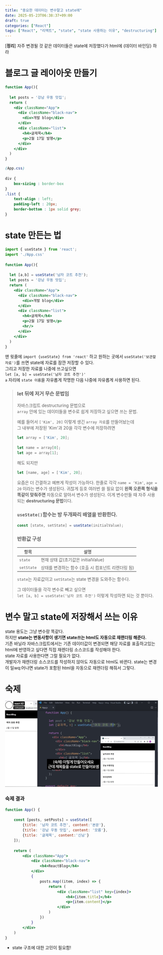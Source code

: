 ```yaml
---
title: "중요한 데이터는 변수말고 state에"
date: 2025-05-23T06:38:37+09:00
draft: true
categories: ["React"]
tags: ["React", "리액트", "state", "state 사용하는 이유", "destructuring"]
---
```

[**정리**] 자주 변경될 것 같은 데이터들은 state에 저장했다가 html에 {데이터 바인딩} 하라
# 블로그 글 레이아웃 만들기
```jsx
function App(){
 
  let posts = '강남 우동 맛집';
  return (
    <div className="App">
      <div className="black-nav">
        <div>개발 blog</div>
      </div>
      <div className="list">
        <h4>글제목</h4>
        <p>2월 17일 발행</p>
      </div>
    </div>
  )
}
```

```css
(App.css)

div {
    box-sizing : border-box
}
.list {
    text-align : left;
    padding-left : 20px;
    border-bottom : 1px solid grey;
}
```

# state 만든는 법
```jsx
import { useState } from 'react';
import './App.css'

function App(){
 
  let [a,b] = useState('남자 코트 추천');
  let posts = '강남 우동 맛집';
  return (
    <div className="App">
      <div className="black-nav">
        <div>개발 blog</div>
      </div>
      <div className="list">
        <h4>글제목</h4>
        <p>2월 17일 발행</p>
        <hr/>
      </div>
    </div>
  )
}
```
맨 윗줄에 `import {useState} from 'react'` 하고 원하는 곳에서
`useState('보관할 자료')`를 쓰면 state에 자료를 잠깐 저장할 수 있다.   
그리고 저장한 자료를 나중에 쓰고싶으면   
`let [a, b] = useState('남자 코트 추천')'`   
`a` 자리에 `state 이름`을 자유롭게 작명한 다음 나중에 자유롭게 사용하면 된다.

> ### let 뒤에 저거 무슨 문법임
>    
> 자바스크립트 destructuring 문법으로   
> `array` 안에 있는 데이터들을 변수로 쉽게 저장하고 싶으면 쓰는 문법.   
>    
> 예를 들어서 `['Kim', 20]` 이렇게 생긴 `array 자료`를 만들어놨는데   
> 그 내부에 저장된 'Kim'과 20을 각각 변수에 저장하려면
> ```js
> let array = ['Kim', 20];
>    
> let name = array[0];
> let age = array[1];
> ```
> 해도 되지만
> ```js
> let [name, age] = ['Kim', 20];
> ```
> 요즘은 더 간결하고 예쁘게 작성이 가능하다. 한줄로 각각 `name = 'Kim'`, `age = 20`
> 이라는 변수가 생성된다. 귀찮게 등호 여러번 쓸 필요 없이 **왼쪽 오른쪽 형식을 똑같이 맞춰주면**
> 자동으로 알아서 변수가 생성된다.
> 이게 변수만들 때 자주 사용되는 **destructuring 문법**이다.
>    
> ### `useState()`함수는 방 두개짜리 배열을 반환한다.
> ```jsx
> const [state, setState] = useState(initialValue);
> ```
> ### 반환값 구성
>    
> | 항목       | 설명                             |
> |----------|--------------------------------|
> | `state`    | 현재 상태 값(초기값은 initialValue)     |
> | `setState` | 상태를 변경하는 함수 (호출 시 컴포넌트 리렌더링 됨) |
> `state`는 자료값이고 `setState`는 state 변경을 도와주는 함수다.   
>    
> 그 데이터들을 각각 변수로 빼고 싶으면   
> `let [a, b] = useState('남자 코트 추천')` 이렇게 작성하면 되는 것 뿐이다.

# 변수 말고 state에 저장해서 쓰는 이유
state 용도는 그냥 변수랑 똑같다.   
하지만 **state는 변동사항이 생기면 state쓰는 html도 자동으로 재랜더링 해준다.**   
기존 바닐라 자바스크립트에서는 기존 데이터값이 변경되면 해당 자료를 표출하고있는 html에 
반영하고 싶다면 직접 재렌더링 소스코드를 작성해야 한다.    
state 자료를 사용한다면
그럴 필요가 없다.   
개발자가 재렌더링 소스코드를 작성하지 않아도 자동으로
html도 바뀐다. state는 변경이 일wq:어나면 state가 포함된 html을 자동으로 재렌더링 해줘서 그렇다.

# 숙제
![숙제](https://github.com/rlawjddbs/rlawjddbs.github.io/blob/9991a24b5a2cca7aab07aed712b6dc857bb78b4e/content/posts/React/imgs/IMG_C1783B056DC4-1.jpeg)
   
### 숙제 결과
```jsx
function App() {

    const [posts, setPosts] = useState([
        {title: '남자 코트 추천', content:'본문'},
        {title: '강남 우동 맛집', content: '모름'},
        {title: '글제목', content:'신남'}
    ]);

    return (
        <div className="App">
            <div className="black-nav">
                <h4>ReactBlog</h4>
            </div>
            {
                posts.map((item, index) => {
                    return (
                        <div className="list" key={index}>
                            <h4>{item.title}</h4>
                            <p>{item.content}</p>
                        </div>
                    )
                })
            }
        </div>
    )
}
```
- state 구조에 대한 고민이 필요함!